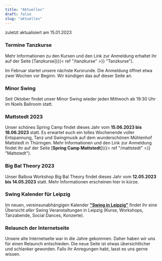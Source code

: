 ```yaml
---
title: "Aktuelles"
draft: false
slug: "aktuelles"
---
```


zuletzt aktualisiert am 15.01.2023

### Termine Tanzkurse

[//]: # " ![Kursrunde](slider_kursrunde.png) "

[//]: # " Die aktuelle Kursrunde läuft vom **10.10.2022** bis **02.12.2022**." 
Mehr Informationen zu den Kursen und den Link zur Anmeldung erhaltet ihr auf der Seite [Tanzkurse]({{< ref "/tanzkurse" >}} "Tanzkurse").

Im Februar startet unsere nächste Kursrunde. Die Anmeldung öffnet etwa zwei Wochen vor Beginn. Wir kündigen das auf dieser Seite an.

### Minor Swing
Seit Oktober findet unser Minor Swing wieder jeden Mittwoch ab 19:30 Uhr im Noels Ballroom statt.

### Mattstedt 2023
Unser schönes Spring Camp findet dieses Jahr vom **15.06.2023 bis 18.06.2023** statt. Es erwartet euch ein tolles Wochenende voller Entspannung, Tanz und Swingmusik auf dem wunderschönen Mühlenhof Mattstedt in Thüringen. Mehr Informationen und den Link zur Anmeldung findet ihr auf der Seite [**Spring Camp Mattstedt**]({{< ref "/mattstedt" >}} "Mattstedt").

### Big Bal Theory 2023
Unser Balboa Workshop Big Bal Theory findet dieses Jahr vom **12.05.2023 bis 14.05.2023** statt. Mehr Informationen erscheinen hier in kürze.

### Swing Kalender für Leipzig
Im neuen, vereinsunabhängigen Kalender [**"Swing in Leipzig"**](https://kalender.digital/0c529f4b4448ea55b992) findet ihr eine Übersicht *aller* Swing Veranstaltungen in Leipzig (Kurse, Workshops, Tanzabende, Social Dances, Konzerte).  

### Relaunch der Internetseite
Unsere alte Internetseite war in die Jahre gekommen. Daher haben wir uns für einen Relaunch entschieden. Die neue Seite ist etwas übersichtlicher und schlanker geworden. Falls ihr Anregungen habt, lasst es uns gerne wissen.

